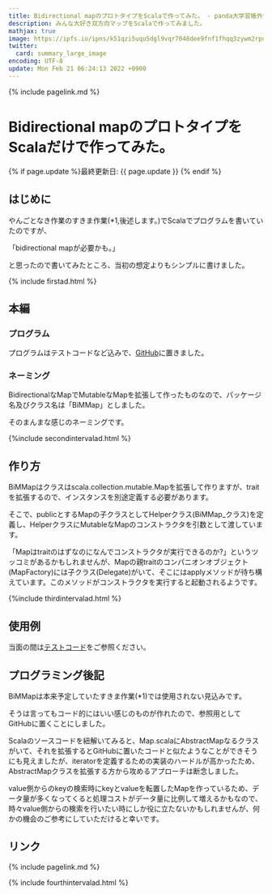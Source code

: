 ```yaml
---
title: Bidirectional mapのプロトタイプをScalaで作ってみた。 - panda大学習帳外伝
description: みんな大好き双方向マップをScalaで作ってみました。
mathjax: true
image: https://ipfs.io/ipns/k51qzi5uqu5dgl9vqr7048dee9fnf1fhqq3zywm2rpq5ekh3kwegd22r2flijf/bimmap_scene1.png
twitter:
  card: summary_large_image
encoding: UTF-8
update: Mon Feb 21 06:24:13 2022 +0900
---
```

{% include pagelink.md %}
# Bidirectional mapのプロトタイプをScalaだけで作ってみた。
{% if page.update %}最終更新日: {{ page.update }} {% endif %}
## はじめに
やんごとなき作業のすきま作業(*1,後述します。)でScalaでプログラムを書いていたのですが、

「bidirectional mapが必要かも。」

と思ったので書いてみたところ、当初の想定よりもシンプルに書けました。

{% include firstad.html %}
## 本編
### プログラム
プログラムはテストコードなど込みで、[GitHub](https://github.com/pandanote-info/bimmap/)に置きました。
### ネーミング
BidirectionalなMapでMutableなMapを拡張して作ったものなので、パッケージ名及びクラス名は「BiMMap」としました。

そのまんまな感じのネーミングです。

{%include secondintervalad.html %}

## 作り方
BiMMapはクラスはscala.collection.mutable.Mapを拡張して作りますが、traitを拡張するので、インスタンスを別途定義する必要があります。

そこで、publicとするMapの子クラスとしてHelperクラス(BiMMap_クラス)を定義し、HelperクラスにMutableなMapのコンストラクタを引数として渡しています。

「Mapはtraitのはずなのになんでコンストラクタが実行できるのか?」というツッコミがあるかもしれませんが、Mapの親traitのコンパニオンオブジェクト(MapFactory)には子クラス(Delegate)がいて、そこにはapplyメソッドが待ち構えています。このメソッドがコンストラクタを実行すると起動されるようです。

{%include thirdintervalad.html %}

## 使用例
当面の間は[テストコード](https://github.com/pandanote-info/bimmap/tree/main/src/test/scala/info/pandanote/bimmap)をご参照ください。

## プログラミング後記
BiMMapは本来予定していたすきま作業(*1)では使用されない見込みです。

そうは言ってもコード的にはいい感じのものが作れたので、参照用としてGitHubに置くことにしました。

Scalaのソースコードを紐解いてみると、Map.scalaにAbstractMapなるクラスがいて、それを拡張するとGitHubに置いたコードと似たようなことができそうにも見えましたが、iteratorを定義するための実装のハードルが高かったため、AbstractMapクラスを拡張する方から攻めるアプローチは断念しました。

value側からのkeyの検索時にkeyとvalueを転置したMapを作っているため、データ量が多くなってくると処理コストがデータ量に比例して増えるかもなので、時々value側からの検索を行いたい時にしか役に立たないかもしれませんが、何かの機会のご参考にしていただけると幸いです。

## リンク
{% include pagelink.md %}

{% include fourthintervalad.html %}
